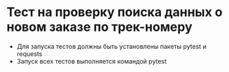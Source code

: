 ﻿# Тест на проверку поиска данных о новом заказе по трек-номеру
- Для запуска тестов должны быть установлены пакеты pytest и requests
- Запуск всех тестов выполняется командой pytest